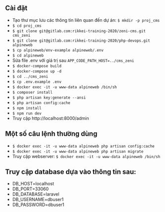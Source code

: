## Cài đặt

- Tạo thư mục lưu các thông tin liên quan đến dự án: `$ mkdir -p proj_cms` 
- `$ cd proj_cms`
- `$ git clone git@gitlab.com:rikkei-training-2020/zeni-cms.git cms_zeni`
- `$ git clone git@gitlab.com:rikkei-training-2020/php-devops.git alpineweb`
- `$ cp alpineweb/env-example alpineweb/.env`
- `$ cd alpineweb`
- Sửa file .env với giá trị sau `APP_CODE_PATH_HOST=../cms_zeni`
- `$ docker-compose build`
- `$ docker-compose up -d`
- `$ cd ../cms_zeni`
- `$ cp .env.example .env`
- `$ docker exec -it -u www-data alpineweb /bin/sh`
- `$ composer install`
- `$ php artisan key:generate --ansi`
- `$ php artisan config:cache`
- `$ npm install`
- `$ npm run dev`
- Truy cập http://localhost:8000/admin

## Một số câu lệnh thường dùng 

- `$ docker exec -it -u www-data alpineweb php artisan config:cache`
- `$ docker exec -it -u www-data alpineweb php artisan migrate`
- Truy cập webserver: `$ docker exec -it -u www-data alpineweb /bin/sh`

## Truy cập database dựa vào thông tin sau:
- DB_HOST=localhost
- DB_PORT=33060
- DB_DATABASE=laravel
- DB_USERNAME=dbuser1
- DB_PASSWORD=dbuser1
